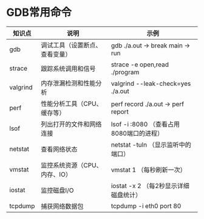 # GDB常用命令

| 知识点   | 说明                           | 示例                                     |
| -------- | ------------------------------ | ---------------------------------------- |
| gdb      | 调试工具（设置断点、查看变量） | gdb ./a.out → break main → run           |
| strace   | 跟踪系统调用和信号             | strace -e open,read ./program            |
| valgrind | 内存泄漏检测和性能分析         | valgrind --leak-check=yes ./a.out        |
| perf     | 性能分析工具（CPU、缓存等）    | perf record ./a.out → perf report        |
| lsof     | 列出打开的文件和网络连接       | lsof -i :8080 （查看占用8080端口的进程） |
| netstat  | 查看网络状态                   | netstat -tuln （显示监听中的端口）       |
| vmstat   | 监控系统资源（CPU、内存、IO）  | vmstat 1 （每秒刷新一次）                |
| iostat   | 监控磁盘I/O                    | iostat -x 2 （每2秒显示详细磁盘统计）    |
| tcpdump  | 捕获网络数据包                 | tcpdump -i eth0 port 80                  |